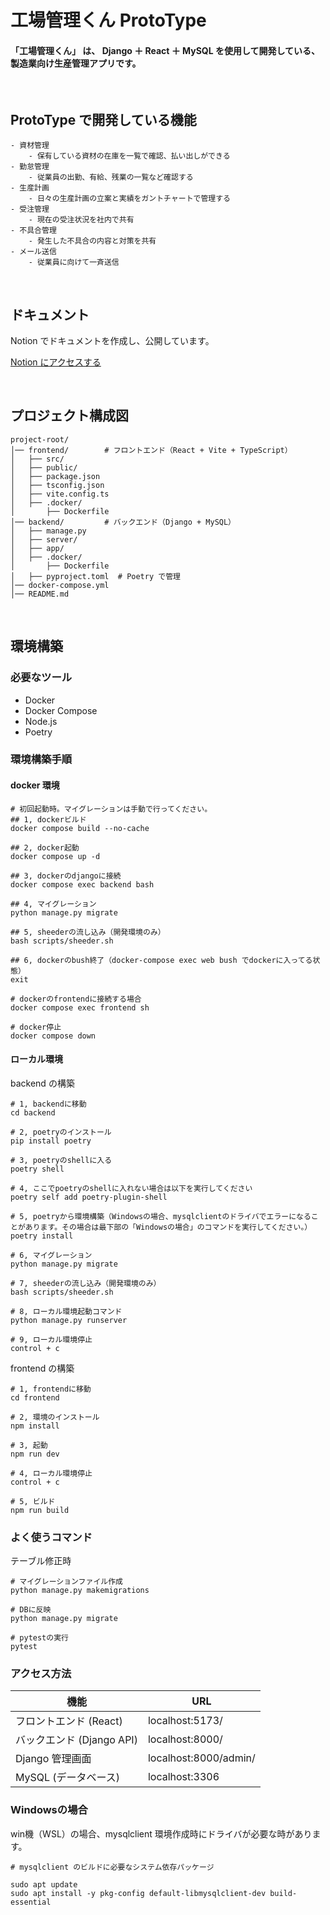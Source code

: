 # 工場管理くん ProtoType

#### 「工場管理くん」 は、 Django ＋ React ＋ MySQL を使用して開発している、製造業向け生産管理アプリです。

<br>

## ProtoType で開発している機能

```
- 資材管理
    - 保有している資材の在庫を一覧で確認、払い出しができる
- 勤怠管理
    - 従業員の出勤、有給、残業の一覧など確認する
- 生産計画
    - 日々の生産計画の立案と実績をガントチャートで管理する
- 受注管理
    - 現在の受注状況を社内で共有
- 不具合管理
    - 発生した不具合の内容と対策を共有
- メール送信
    - 従業員に向けて一斉送信
```

<br>

## ドキュメント

Notion でドキュメントを作成し、公開しています。

[Notion にアクセスする](https://cloud-cress-615.notion.site/1bb36de090e0802298cdc27922c53df4)

<br>

## プロジェクト構成図

```
project-root/
│── frontend/        # フロントエンド（React + Vite + TypeScript）
│   ├── src/
│   ├── public/
│   ├── package.json
│   ├── tsconfig.json
│   ├── vite.config.ts
│   ├── .docker/
│       ├── Dockerfile
│── backend/         # バックエンド（Django + MySQL）
│   ├── manage.py
│   ├── server/
│   ├── app/
│   ├── .docker/
│       ├── Dockerfile
│   ├── pyproject.toml  # Poetry で管理
│── docker-compose.yml
│── README.md
```

<br>

## 環境構築

### 必要なツール

- Docker
- Docker Compose
- Node.js
- Poetry

### 環境構築手順

#### docker 環境

```
# 初回起動時。マイグレーションは手動で行ってください。
## 1, dockerビルド
docker compose build --no-cache

## 2, docker起動
docker compose up -d

## 3, dockerのdjangoに接続
docker compose exec backend bash

## 4, マイグレーション
python manage.py migrate

## 5, sheederの流し込み（開発環境のみ）
bash scripts/sheeder.sh

## 6, dockerのbush終了（docker-compose exec web bush でdockerに入ってる状態）
exit

# dockerのfrontendに接続する場合
docker compose exec frontend sh

# docker停止
docker compose down

```

#### ローカル環境

backend の構築

```
# 1, backendに移動
cd backend

# 2, poetryのインストール
pip install poetry

# 3, poetryのshellに入る
poetry shell

# 4, ここでpoetryのshellに入れない場合は以下を実行してください
poetry self add poetry-plugin-shell

# 5, poetryから環境構築（Windowsの場合、mysqlclientのドライバでエラーになることがあります。その場合は最下部の「Windowsの場合」のコマンドを実行してください。）
poetry install

# 6, マイグレーション
python manage.py migrate

# 7, sheederの流し込み（開発環境のみ）
bash scripts/sheeder.sh

# 8, ローカル環境起動コマンド
python manage.py runserver

# 9, ローカル環境停止
control + c

```

frontend の構築

```
# 1, frontendに移動
cd frontend

# 2, 環境のインストール
npm install

# 3, 起動
npm run dev

# 4, ローカル環境停止
control + c

# 5, ビルド
npm run build

```

### よく使うコマンド

テーブル修正時

```
# マイグレーションファイル作成
python manage.py makemigrations

# DBに反映
python manage.py migrate

# pytestの実行
pytest

```

### アクセス方法

| 機能                      | URL                   |
| ------------------------- | --------------------- |
| フロントエンド (React)    | localhost:5173/       |
| バックエンド (Django API) | localhost:8000/       |
| Django 管理画面           | localhost:8000/admin/ |
| MySQL (データベース)      | localhost:3306        |

### Windowsの場合

win機（WSL）の場合、mysqlclient 環境作成時にドライバが必要な時があります。

```
# mysqlclient のビルドに必要なシステム依存パッケージ

sudo apt update  
sudo apt install -y pkg-config default-libmysqlclient-dev build-essential
```